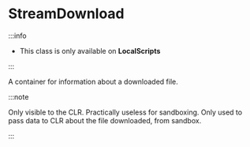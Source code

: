 # StreamDownload

:::info

+ This class is only available on **LocalScripts**

:::

A container for information about a downloaded file.

:::note

Only visible to the CLR. Practically useless for sandboxing. Only used to pass data to CLR about the file downloaded, from sandbox.

:::